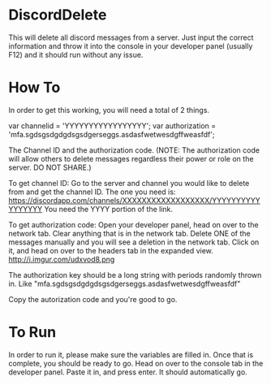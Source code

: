 # DiscordDelete
This will delete all discord messages from a server. Just input the correct information and throw it into the console in your developer panel (usually F12) and it should run without any issue.

# How To
In order to get this working, you will need a total of 2 things.

var channelid = 'YYYYYYYYYYYYYYYYY';
var authorization = 'mfa.sgdsgsdgdgdsgsdgerseggs.asdasfwetwesdgffweasfdf';

The Channel ID and the authorization code. (NOTE: The authorization code will allow others to delete messages regardless their power or role on the server. DO NOT SHARE.)

To get channel ID:
Go to the server and channel you would like to delete from and get the channel ID.
The one you need is: https://discordapp.com/channels/XXXXXXXXXXXXXXXXXX/YYYYYYYYYYYYYYYYY 
You need the YYYY portion of the link.

To get authorization code:
Open your developer panel, head on over to the network tab. Clear anything that is in the network tab. Delete ONE of the messages manually and you will see a deletion in the network tab. Click on it, and head on over to the headers tab in the expanded view. http://i.imgur.com/udxvod8.png

The authorization key should be a long string with periods randomly thrown in. Like "mfa.sgdsgsdgdgdsgsdgerseggs.asdasfwetwesdgffweasfdf"

Copy the autorization code and you're good to go.

# To Run
In order to run it, please make sure the variables are filled in. Once that is complete, you should be ready to go. Head on over to the console tab in the developer panel. Paste it in, and press enter. It should automatically go.
